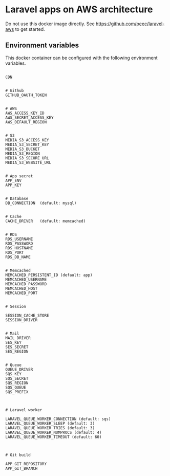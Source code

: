 # Laravel apps on AWS architecture


Do not use this docker image directly. See https://github.com/peec/laravel-aws to get started.


## Environment variables

This docker container can be configured with the following environment variables.

```

CDN


# Github
GITHUB_OAUTH_TOKEN


# AWS
AWS_ACCESS_KEY_ID
AWS_SECRET_ACCESS_KEY
AWS_DEFAULT_REGION


# S3
MEDIA_S3_ACCESS_KEY
MEDIA_S3_SECRET_KEY
MEDIA_S3_BUCKET
MEDIA_S3_REGION
MEDIA_S3_SECURE_URL
MEDIA_S3_WEBSITE_URL


# App secret
APP_ENV
APP_KEY


# Database
DB_CONNECTION  (default: mysql)


# Cache
CACHE_DRIVER   (default: memcached)


# RDS
RDS_USERNAME
RDS_PASSWORD
RDS_HOSTNAME
RDS_PORT
RDS_DB_NAME


# Memcached
MEMCACHED_PERSISTENT_ID (default: app)
MEMCACHED_USERNAME
MEMCACHED_PASSWORD
MEMCACHED_HOST
MEMCACHED_PORT


# Session

SESSION_CACHE_STORE
SESSION_DRIVER


# Mail
MAIL_DRIVER
SES_KEY
SES_SECRET
SES_REGION


# Queue
QUEUE_DRIVER
SQS_KEY
SQS_SECRET
SQS_REGION
SQS_QUEUE
SQS_PREFIX



# Laravel worker

LARAVEL_QUEUE_WORKER_CONNECTION (default: sqs)
LARAVEL_QUEUE_WORKER_SLEEP (default: 3)
LARAVEL_QUEUE_WORKER_TRIES (default: 3)
LARAVEL_QUEUE_WORKER_NUMPROCS (default: 4)
LARAVEL_QUEUE_WORKER_TIMEOUT (default: 60)



# Git build

APP_GIT_REPOSITORY
APP_GIT_BRANCH


```
